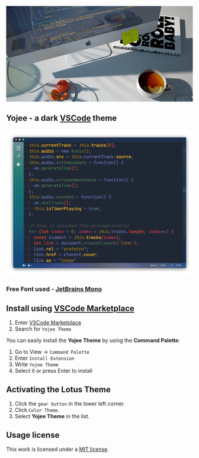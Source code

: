 <img src="img/top.jpg" >

## Yojee - a dark [VSCode](https://code.visualstudio.com) theme

<img src="img/look.png" >

### Free Font used - [JetBrains Mono](https://www.jetbrains.com/lp/mono/)

## Install using [VSCode Marketplace](https://marketplace.visualstudio.com/items?itemName=Yoko-Luxelego.yojee)

1. Enter [VSCode Marketplace](https://marketplace.visualstudio.com/items?itemName=Yoko-Luxelego.yojee)
2. Search for `Yojee Theme`

You can easily install the **Yojee Theme** by using the **Command Palette**:

1. Go to View -> `Command Palette`
2. Enter `Install Extension`
3. Write `Yojee Theme`
4. Select it or press Enter to install

## Activating the Lotus Theme

1. Click the `gear button` in the lower left corner.
2. Click `Color Theme`.
3. Select **Yojee Theme** in the list.

## Usage license

This work is licensed under a [MIT license](https://github.com/luxelego/yojee_vscode_theme/blob/main/LICENSE).
